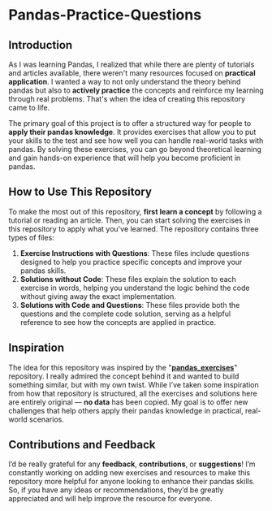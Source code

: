 # Pandas-Practice-Questions

## Introduction
As I was learning Pandas, I realized that while there are plenty of tutorials and articles available, there weren't many resources focused on **practical application**. I wanted a way to not only understand the theory behind pandas but also to **actively practice** the concepts and reinforce my learning through real problems. That's when the idea of creating this repository came to life.

The primary goal of this project is to offer a structured way for people to **apply their pandas knowledge**. It provides exercises that allow you to put your skills to the test and see how well you can handle real-world tasks with pandas. By solving these exercises, you can go beyond theoretical learning and gain hands-on experience that will help you become proficient in pandas.

## How to Use This Repository

To make the most out of this repository, **first learn a concept** by following a tutorial or reading an article. Then, you can start solving the exercises in this repository to apply what you've learned. The repository contains three types of files:

1. **Exercise Instructions with Questions**: These files include questions designed to help you practice specific concepts and improve your pandas skills.
2. **Solutions without Code**: These files explain the solution to each exercise in words, helping you understand the logic behind the code without giving away the exact implementation.
3. **Solutions with Code and Questions**: These files provide both the questions and the complete code solution, serving as a helpful reference to see how the concepts are applied in practice.

## Inspiration

The idea for this repository was inspired by the "**[pandas_exercises](https://github.com/guipsamora/pandas_exercises)**" repository. I really admired the concept behind it and wanted to build something similar, but with my own twist. While I’ve taken some inspiration from how that repository is structured, all the exercises and solutions here are entirely original — **no data** has been copied. My goal is to offer new challenges that help others apply their pandas knowledge in practical, real-world scenarios.


## Contributions and Feedback

I’d be really grateful for any **feedback**, **contributions**, or **suggestions**! I’m constantly working on adding new exercises and resources to make this repository more helpful for anyone looking to enhance their pandas skills. So, if you have any ideas or recommendations, they’d be greatly appreciated and will help improve the resource for everyone.

